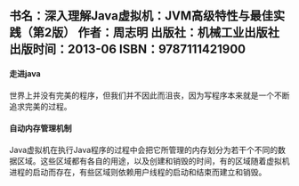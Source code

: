 书名：深入理解Java虚拟机：JVM高级特性与最佳实践（第2版）
作者：周志明
出版社：机械工业出版社
出版时间：2013-06
ISBN：9787111421900
---

#### 走进java
世界上并没有完美的程序，但我们并不因此而沮丧，因为写程序本来就是一个不断追求完美的过程。

#### 自动内存管理机制
Java虚拟机在执行Java程序的过程中会把它所管理的内存划分为若干个不同的数据区域。这些区域都有各自的用途，以及创建和销毁的时间，有的区域随着虚拟机进程的启动而存在，有些区域则依赖用户线程的启动和结束而建立和销毁。


